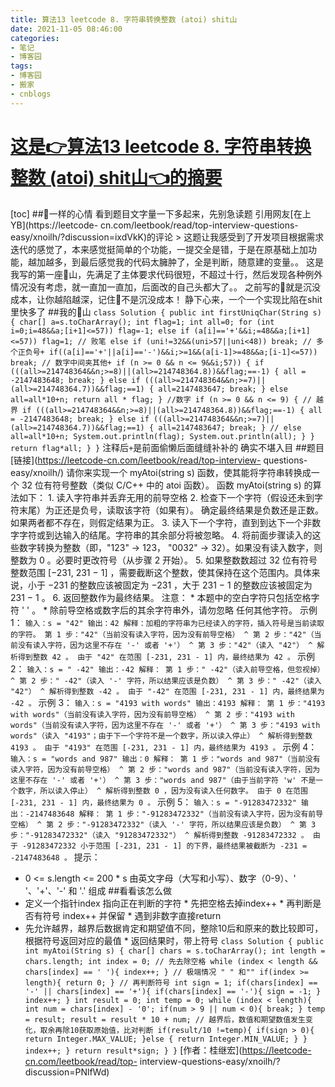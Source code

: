 ```yaml
---
title: 算法13 leetcode 8. 字符串转换整数 (atoi) shit山
date: 2021-11-05 08:46:00
categories:
- 笔记
- 博客园
tags:
- 博客园
- 搬家
- cnblogs
---
```

# [这是👉算法13 leetcode 8. 字符串转换整数 (atoi) shit山👈的摘要](../../../../2021/11/05/cnblog_15514056/)
<!--more-->
[toc] ##:shit:一样的心情 看到题目文字量一下多起来，先别急读题 引用网友[在上YB](https://leetcode-
cn.com/leetbook/read/top-interview-questions-
easy/xnoilh/?discussion=ixdVkK)的评论 >
这题让我感受到了开发项目根据需求迭代的感觉了，本来感觉挺简单的个功能，一提交全是错，于是在原基础上加功能，越加越多，到最后感觉我的代码太臃肿了，全是判断，随意建的变量。。
这是我写的第一座:shit:山，先满足了主体要求代码很短，不超过十行，然后发现各种例外情况没有考虑，就一直加一直加，后面改的自己头都大了。。
之前写的:shit:就是沉没成本，让你越陷越深，记住:shit:不是沉没成本！ 静下心来，一个一个实现比陷在shit里快多了 ##我的:shit:山 ```
class Solution { public int firstUniqChar(String s) { char[]
a=s.toCharArray(); int flag=1; int all=0; for (int i=0;i=48&&a;[i+1]<=57))
flag=-1; else if (a[i]=='+'&&i;=48&&a;[i+1]<=57)) flag=1; // 败笔 else if
(uni!=32&&(uni>57||uni<48)) break; // 多个正负号+
if((a[i]=='+'||a[i]=='-')&&i;>=1&&(a[i-1]>=48&&a;[i-1]<=57)) break; //
数字中间夹其他+ if (n >= 0 && n <= 9&&i;57)) { if
(((all>=214748364&&n;>=8)||(all>=214748364.8))&&flag;==-1) { all =
-2147483648; break; } else if
(((all>=214748364&&n;>=7)||(all>=214748364.7))&&flag;==1) { all=2147483647;
break; } else all=all*10+n; return all * flag; } //数字 if (n >= 0 && n <= 9) {
// 越界 if (((all>=214748364&&n;>=8)||(all>=214748364.8))&&flag;==-1) { all =
-2147483648; break; } else if
(((all>=214748364&&n;>=7)||(all>=214748364.7))&&flag;==1) { all=2147483647;
break; } // else all=all*10+n; System.out.println(flag);
System.out.println(all); } } return flag*all; } } ``` 注释后`+`是前面偷懒后面缝缝补补的
确实不堪入目 ##题目 [链接](https://leetcode-cn.com/leetbook/read/top-interview-
questions-easy/xnoilh/) 请你来实现一个 myAtoi(string s) 函数，使其能将字符串转换成一个 32 位有符号整数（类似
C/C++ 中的 atoi 函数）。 函数 myAtoi(string s) 的算法如下： 1\. 读入字符串并丢弃无用的前导空格 2\.
检查下一个字符（假设还未到字符末尾）为正还是负号，读取该字符（如果有）。 确定最终结果是负数还是正数。 如果两者都不存在，则假定结果为正。 3\.
读入下一个字符，直到到达下一个非数字字符或到达输入的结尾。字符串的其余部分将被忽略。 4\. 将前面步骤读入的这些数字转换为整数（即，"123" ->
123， "0032" -> 32）。如果没有读入数字，则整数为 0 。必要时更改符号（从步骤 2 开始）。 5\. 如果整数数超过 32 位有符号整数范围
[−231, 231 − 1] ，需要截断这个整数，使其保持在这个范围内。具体来说，小于 −231 的整数应该被固定为 −231 ，大于 231 − 1
的整数应该被固定为 231 − 1 。 6\. 返回整数作为最终结果。 注意： * 本题中的空白字符只包括空格字符 ' ' 。 *
除前导空格或数字后的其余字符串外，请勿忽略 任何其他字符。 示例 1： ``` 输入：s = "42" 输出：42
解释：加粗的字符串为已经读入的字符，插入符号是当前读取的字符。 第 1 步："42"（当前没有读入字符，因为没有前导空格） ^ 第 2
步："42"（当前没有读入字符，因为这里不存在 '-' 或者 '+'） ^ 第 3 步："42"（读入 "42"） ^ 解析得到整数 42 。 由于
"42" 在范围 [-231, 231 - 1] 内，最终结果为 42 。 ``` 示例 2： ``` 输入：s = " -42" 输出：-42 解释： 第
1 步：" -42"（读入前导空格，但忽视掉） ^ 第 2 步：" -42"（读入 '-' 字符，所以结果应该是负数） ^ 第 3 步：" -42"（读入
"42"） ^ 解析得到整数 -42 。 由于 "-42" 在范围 [-231, 231 - 1] 内，最终结果为 -42 。 ``` 示例 3： ```
输入：s = "4193 with words" 输出：4193 解释： 第 1 步："4193 with
words"（当前没有读入字符，因为没有前导空格） ^ 第 2 步："4193 with words"（当前没有读入字符，因为这里不存在 '-' 或者
'+'） ^ 第 3 步："4193 with words"（读入 "4193"；由于下一个字符不是一个数字，所以读入停止） ^ 解析得到整数 4193 。
由于 "4193" 在范围 [-231, 231 - 1] 内，最终结果为 4193 。 ``` 示例 4： ``` 输入：s = "words and
987" 输出：0 解释： 第 1 步："words and 987"（当前没有读入字符，因为没有前导空格） ^ 第 2 步："words and
987"（当前没有读入字符，因为这里不存在 '-' 或者 '+'） ^ 第 3 步："words and 987"（由于当前字符 'w'
不是一个数字，所以读入停止） ^ 解析得到整数 0 ，因为没有读入任何数字。 由于 0 在范围 [-231, 231 - 1] 内，最终结果为 0 。
``` 示例 5： ``` 输入：s = "-91283472332" 输出：-2147483648 解释： 第 1
步："-91283472332"（当前没有读入字符，因为没有前导空格） ^ 第 2 步："-91283472332"（读入 '-'
字符，所以结果应该是负数） ^ 第 3 步："-91283472332"（读入 "91283472332"） ^ 解析得到整数 -91283472332 。
由于 -91283472332 小于范围 [-231, 231 - 1] 的下界，最终结果被截断为 -231 = -2147483648 。 ``` 提示：
* 0 <= s.length <= 200 * s 由英文字母（大写和小写）、数字（0-9）、' '、'+'、'-' 和 '.' 组成 ##看看该怎么做
* 定义一个指针index 指向正在判断的字符 * 先把空格去掉index++ * 再判断是否有符号 index++ 并保留 * 遇到非数字直接return
* 先允许越界，越界后数据肯定和期望值不同，整除10后和原来的数比较即可，根据符号返回对应的最值 * 返回结果时，带上符号 ``` class
Solution { public int myAtoi(String s) { char[] chars = s.toCharArray(); int
length = chars.length; int index = 0; // 先去除空格 while (index < length &&
chars[index] == ' '){ index++; } // 极端情况 " " 和"" if(index >= length){ return
0; } // 再判断符号 int sign = 1; if(chars[index] == '-' || chars[index] == '+'){
if(chars[index] == '-'){ sign = -1; } index++; } int result = 0; int temp = 0;
while (index < length){ int num = chars[index] - '0'; if(num > 9 || num < 0){
break; } temp = result; result = result * 10 + num; //
越界后，数值和期望数值发生变化，取余再除10获取原始值，比对判断 if(result/10 !=temp){ if(sign > 0){ return
Integer.MAX_VALUE; }else { return Integer.MIN_VALUE; } } index++; } return
result*sign; } } ``` [作者：桂继宏](https://leetcode-cn.com/leetbook/read/top-
interview-questions-easy/xnoilh/?discussion=PNlfWd)


